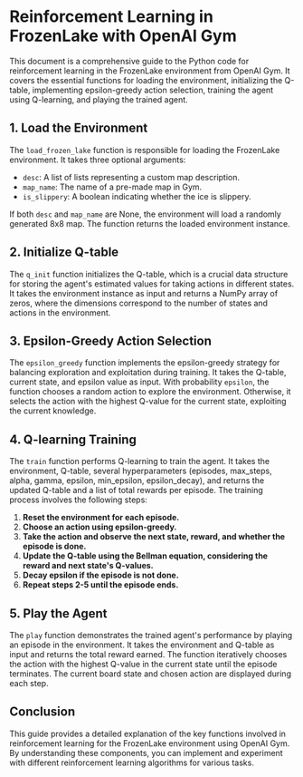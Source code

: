 # Reinforcement Learning in FrozenLake with OpenAI Gym

This document is a comprehensive guide to the Python code for reinforcement learning in the FrozenLake environment from OpenAI Gym. It covers the essential functions for loading the environment, initializing the Q-table, implementing epsilon-greedy action selection, training the agent using Q-learning, and playing the trained agent.

## 1. Load the Environment

The `load_frozen_lake` function is responsible for loading the FrozenLake environment. It takes three optional arguments:

* `desc`: A list of lists representing a custom map description.
* `map_name`: The name of a pre-made map in Gym.
* `is_slippery`: A boolean indicating whether the ice is slippery.

If both `desc` and `map_name` are None, the environment will load a randomly generated 8x8 map. The function returns the loaded environment instance.

## 2. Initialize Q-table

The `q_init` function initializes the Q-table, which is a crucial data structure for storing the agent's estimated values for taking actions in different states. It takes the environment instance as input and returns a NumPy array of zeros, where the dimensions correspond to the number of states and actions in the environment.

## 3. Epsilon-Greedy Action Selection

The `epsilon_greedy` function implements the epsilon-greedy strategy for balancing exploration and exploitation during training. It takes the Q-table, current state, and epsilon value as input. With probability `epsilon`, the function chooses a random action to explore the environment. Otherwise, it selects the action with the highest Q-value for the current state, exploiting the current knowledge.

## 4. Q-learning Training

The `train` function performs Q-learning to train the agent. It takes the environment, Q-table, several hyperparameters (episodes, max_steps, alpha, gamma, epsilon, min_epsilon, epsilon_decay), and returns the updated Q-table and a list of total rewards per episode. The training process involves the following steps:

1. **Reset the environment for each episode.**
2. **Choose an action using epsilon-greedy.**
3. **Take the action and observe the next state, reward, and whether the episode is done.**
4. **Update the Q-table using the Bellman equation, considering the reward and next state's Q-values.**
5. **Decay epsilon if the episode is not done.**
6. **Repeat steps 2-5 until the episode ends.**

## 5. Play the Agent

The `play` function demonstrates the trained agent's performance by playing an episode in the environment. It takes the environment and Q-table as input and returns the total reward earned. The function iteratively chooses the action with the highest Q-value in the current state until the episode terminates. The current board state and chosen action are displayed during each step.

## Conclusion

This guide provides a detailed explanation of the key functions involved in reinforcement learning for the FrozenLake environment using OpenAI Gym. By understanding these components, you can implement and experiment with different reinforcement learning algorithms for various tasks.

